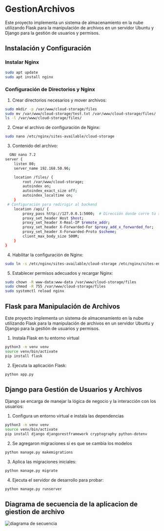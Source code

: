 ﻿# GestionArchivos

Este proyecto implementa un sistema de almacenamiento en la nube utilizando Flask para la manipulación de archivos en un servidor Ubuntu y Django para la gestión de usuarios y permisos.

## Instalación y Configuración

### Instalar Nginx

```bash
sudo apt update
sudo apt install nginx
```

### Configuración de Directorios y Nginx

1. Crear directorios necesarios y mover archivos:
```bash
sudo mkdir -p /var/www/cloud-storage/files
sudo mv /var/www/cloud-storage/test.txt /var/www/cloud-storage/files/
ls -l /var/www/cloud-storage/files/
```

2. Crear el archivo de configuración de Nginx:
```bash
sudo nano /etc/nginx/sites-available/cloud-storage
```

3. Contenido del archivo:
```bash
  GNU nano 7.2                                                            /etc/nginx/sites-available/cloud-storage                                                                      
server {
    listen 80;
    server_name 192.168.50.96;

    location /files/ {
        root /var/www/cloud-storage;
        autoindex on;
        autoindex_exact_size off;
        autoindex_localtime on;
    }
 # Configuración para redirigir al backend
    location /api/ {
        proxy_pass http://127.0.0.1:5000;  # Dirección donde corre tu servicio Django/Flask
        proxy_set_header Host $host;
        proxy_set_header X-Real-IP $remote_addr;
        proxy_set_header X-Forwarded-For $proxy_add_x_forwarded_for;
        proxy_set_header X-Forwarded-Proto $scheme;
        client_max_body_size 500M;
    }
}
```

4. Habilitar la configuración de Nginx:
```bash
sudo ln -s /etc/nginx/sites-available/cloud-storage /etc/nginx/sites-enabled/
```

5. Establecer permisos adecuados y recargar Nginx:
```bash
sudo chown -R www-data:www-data /var/www/cloud-storage/files
sudo chmod -R 755 /var/www/cloud-storage/files
sudo systemctl reload nginx
```

## Flask para Manipulación de Archivos

Este proyecto implementa un sistema de almacenamiento en la nube utilizando Flask para la manipulación de archivos en un servidor Ubuntu y Django para la gestión de usuarios y permisos.

1. Instala Flask en tu entorno virtual
```bash
python3 -m venv venv
source venv/bin/activate  
pip install flask
```

2. Ejecuta la aplicación Flask:
```bash
python app.py
```

## Django para Gestión de Usuarios y Archivos

Django se encarga de manejar la lógica de negocio y la interacción con los usuarios:

1. Configura un entorno virtual e instala las dependencias
```bash
python3 -m venv venv
source venv/bin/activate  
pip install django djangorestframework cryptography python-dotenv
```

2. Se agregaron migraciones si es que se cambia los modelos
```bash
python manage.py makemigrations
```

3. Aplica las migraciones iniciales:
```bash
python manage.py migrate
```

4. Ejecuta el servidor de desarrollo para probar:
```bash
python manage.py runserver
```
## Diagrama de secuencia de la aplicacion  de giestion de archivo

![diagrama de secuencia](https://github.com/user-attachments/assets/e75f74bd-469e-47c9-b5eb-69028b0316f1)

